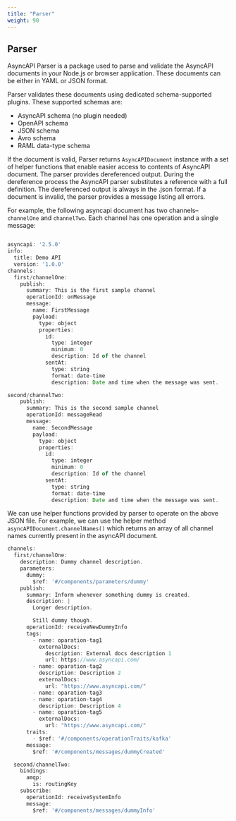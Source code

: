 ```yaml
---
title: "Parser"
weight: 90
---
```


## Parser

AsyncAPI Parser is a package used to parse and validate the AsyncAPI documents in your Node.js or browser application. These documents can be either in YAML or JSON format.

Parser validates these documents using dedicated schema-supported plugins. These supported schemas are:

- AsyncAPI schema (no plugin needed)
- OpenAPI schema
- JSON schema
- Avro schema
- RAML data-type schema

If the document is valid, Parser returns `AsyncAPIDocument` instance with a set of helper functions that enable easier access to contents of AsyncAPI document. The parser provides dereferenced output. During the dereference process the AsyncAPI parser substitutes a reference with a full definition. The dereferenced output is always in the .json format. If a document is invalid, the parser provides a message listing all errors. 

For example, the following asyncapi document has two channels–`channelOne` and `channelTwo`. Each channel has one operation and a single message:

```js

asyncapi: '2.5.0'
info:
  title: Demo API
  version: '1.0.0'
channels:
  first/channelOne:
    publish:
      summary: This is the first sample channel
      operationId: onMessage
      message:
        name: FirstMessage
        payload:
          type: object
          properties:
            id:
              type: integer
              minimum: 0
              description: Id of the channel
            sentAt:
              type: string
              format: date-time
              description: Date and time when the message was sent.

second/channelTwo:
    publish:
      summary: This is the second sample channel
      operationId: messageRead
      message:
        name: SecondMessage
        payload:
          type: object
          properties:
            id:
              type: integer
              minimum: 0
              description: Id of the channel
            sentAt:
              type: string
              format: date-time
              description: Date and time when the message was sent.

```
We can use helper functions provided by parser to operate on the above JSON file. For example, we can use the helper method `asyncAPIDocument.channelNames()` which returns an array of all channel names currently present in the asyncAPI document.

```js
channels:
  first/channelOne:
    description: Dummy channel description.
    parameters:
      dummy:
        $ref: '#/components/parameters/dummy'
    publish:
      summary: Inform whenever something dummy is created.
      description: |
        Longer description.

        Still dummy though.
      operationId: receiveNewDummyInfo
      tags:
        - name: oparation-tag1
          externalDocs:
            description: External docs description 1
            url: https://www.asyncapi.com/
        - name: oparation-tag2
          description: Description 2
          externalDocs:
            url: "https://www.asyncapi.com/"
        - name: oparation-tag3
        - name: oparation-tag4
          description: Description 4
        - name: oparation-tag5
          externalDocs:
            url: "https://www.asyncapi.com/"
      traits:
        - $ref: '#/components/operationTraits/kafka'
      message:
        $ref: '#/components/messages/dummyCreated'

  second/channelTwo:
    bindings:
      amqp:
        is: routingKey
    subscribe:
      operationId: receiveSystemInfo
      message:
        $ref: '#/components/messages/dummyInfo'

```


